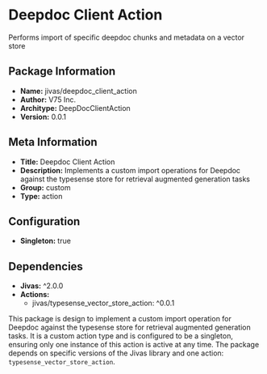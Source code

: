 # Deepdoc Client Action
Performs import of specific deepdoc chunks and metadata on a vector store

## Package Information

- **Name:** jivas/deepdoc_client_action
- **Author:** V75 Inc.
- **Architype:** DeepDocClientAction
- **Version:** 0.0.1

## Meta Information

- **Title:** Deepdoc Client Action
- **Description:** Implements a custom import operations for Deepdoc against the typesense store for retrieval augmented generation tasks
- **Group:** custom
- **Type:** action

## Configuration

- **Singleton:** true

## Dependencies

- **Jivas:** ^2.0.0
- **Actions:**
  - jivas/typesense_vector_store_action: ^0.0.1

This package is design to implement a custom import operation for Deepdoc against the typesense store for retrieval augmented generation tasks. It is a custom action type and is configured to be a singleton, ensuring only one instance of this action is active at any time. The package depends on specific versions of the Jivas library and one action: `typesense_vector_store_action`.
